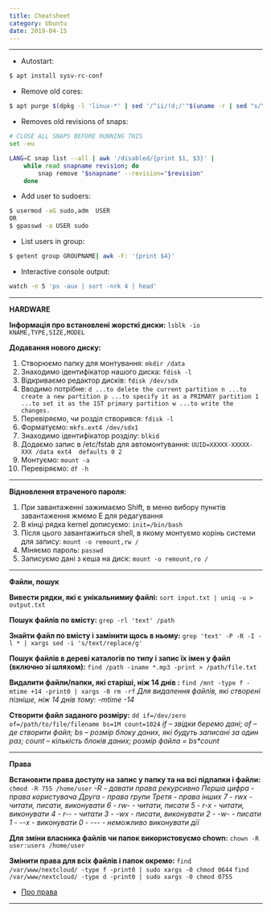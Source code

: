 ```yaml
---
title: Cheatsheet
category: Ubuntu
date: 2019-04-15
---
```


-----

* Autostart:
```bash
$ apt install sysv-rc-conf
```

* Remove old cores:
```bash
$ apt purge $(dpkg -l 'linux-*' | sed '/^ii/!d;/'"$(uname -r | sed "s/\(.*\)-\([^0-9]\+\)/\1/")"'/d;s/^[^ ]* [^ ]* \([^ ]*\).*/\1/;/[0-9]/!d' | head -n -1) -y
```

* Removes old revisions of snaps:
```bash
# CLOSE ALL SNAPS BEFORE RUNNING THIS
set -eu

LANG=C snap list --all | awk '/disabled/{print $1, $3}' |
    while read snapname revision; do
        snap remove "$snapname" --revision="$revision"
    done
```

* Add user to sudoers:
```bash
$ usermod -aG sudo,adm  USER
OR
$ gpasswd -a USER sudo
```

* List users in group:
```bash
$ getent group GROUPNAME| awk -F: '{print $4}'
```

* Interactive console output:
```bash
watch -n 5 'ps -aux | sort -nrk 4 | head'
```

-----

**HARDWARE**

**Інформація про встановлені жорсткі диски:**
`lsblk -io KNAME,TYPE,SIZE,MODEL`

**Додавання нового диску:**
1. Створюємо папку для монтування:
`mkdir /data`
2. Знаходимо ідентифікатор нашого диска:
`fdisk -l`
3. Відкриваємо редактор дисків:
`fdisk /dev/sdx`
4. Вводимо потрібне:
`d ...to delete the current partition
n ...to create a new partition
p ...to specify it as a PRIMARY partition
1 ...to set it as the 1ST primary partition
w ...to write the changes.`
5. Перевіряємо, чи розділ створився:
`fdisk -l`
6. Форматуємо:
`mkfs.ext4 /dev/sdx1`
7. Знаходимо ідентифікатор розділу:
`blkid`
8. Додаємо запис в /etc/fstab для автомонтування:
`UUID=XXXXX-XXXXX-XXX /data ext4  defaults 0 2`
9. Монтуємо:
`mount -a`
10. Перевіряємо:
`df -h`

-----

**Відновлення втраченого пароля:**
1. При завантаженні зажимаємо Shift, в меню вибору пунктів завантаження жмемо E для редагування
2. В кінці рядка kernel дописуємо:
`init=/bin/bash`
3. Після цього завантажиться shell, в якому монтуємо корінь системи для запису:
`mount -o remount,rw /`
4. Міняємо пароль:
`passwd`
5. Записуємо дані з кеша на диск:
`mount -o remount,ro /`

-----

**Файли, пошук**

**Вивести рядки, які є унікальнимиу файлі:**
`sort input.txt | uniq -u > output.txt`

**Пошук файлів по вмісту:**
`grep -rl 'text' /path`

**Знайти файл по вмісту і замінити щось в ньому:**
`grep 'text' -P -R -I -l * | xargs sed -i 's/text/replace/g'`

**Пошук файлів в дереві каталогів по типу і запис їх імен у файл (включно зі шляхом):**
`find /path -iname *.mp3 -print > /path/file.txt`

**Видалити файли/папки, які старіші, ніж 14 днів :**
`find /mnt -type f -mtime +14 -print0 | xargs -0 rm -rf`
_Для видалення файлів, які створені пізніше, ніж 14 днів тому: -mtime -14_

**Створити файл заданого розміру:**
`dd if=/dev/zero of=/path/to/file/filename bs=1M count=1024`
_if – звідки беремо дані;
of – де створити файл;
bs – розмір блоку даних, які будуть записані за один раз;
count – кількість блоків даних;
розмір файла = bs*count_

-----

**Права**

**Встановити права доступу на запис у папку та на всі підпапки і файли:**
`chmod -R 755 /home/user`
_-R - давати права рекурсивно
Перша цифра - права користувача
Друга - права групи
Третя - права інших
7 - rwx - читати, писати, виконувати
6 - rw- - читати, писати
5 - r-x - читати, виконувати
4 - r-- - читати
3 - -wx - писати, виконувати
2 - -w- - писати
1 - --x - виконувати
0 - --- - неможливо виконувати дії_

**Для зміни власника файлів чи папок використовуємо chown:**
`chown -R user:users /home/user`

**Змінити права для всіх файлів і папок окремо:**
`find /var/www/nextcloud/ -type f -print0 | sudo xargs -0 chmod 0644`
`find /var/www/nextcloud/ -type d -print0 | sudo xargs -0 chmod 0755`

* <a href="http://www.woodwolf.ru/76/">Про права</a>

-----